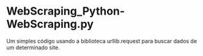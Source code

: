 # WebScraping_Python-WebScraping.py
Um simples código usando a biblioteca urllib.request para buscar dados de um determinado site.
